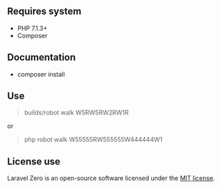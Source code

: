 ## Requires system
- PHP 7.1.3+
- Composer

## Documentation
- composer install

## Use
> builds/robot walk W5RW5RW2RW1R

or

> php robot walk W55555RW555555W444444W1  

## License use
Laravel Zero is an open-source software licensed under the [MIT license](https://github.com/laravel-zero/laravel-zero/blob/stable/LICENSE.md).
